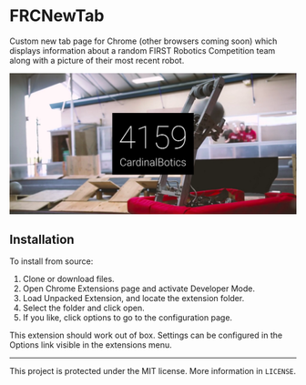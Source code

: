# FRCNewTab
Custom new tab page for Chrome (other browsers coming soon) which displays information about a random FIRST Robotics Competition team along with a picture of their most recent robot.

![Screenshot](screenshot.png)

## Installation
To install from source:  
1. Clone or download files.  
2. Open Chrome Extensions page and activate Developer Mode.  
3. Load Unpacked Extension, and locate the extension folder.  
4. Select the folder and click open.  
5. If you like, click options to go to the configuration page.  

This extension should work out of box. Settings can be configured in the Options link visible in the extensions menu.

--------------------------------------------------------------------------------

This project is protected under the MIT license. More information in `LICENSE`.
